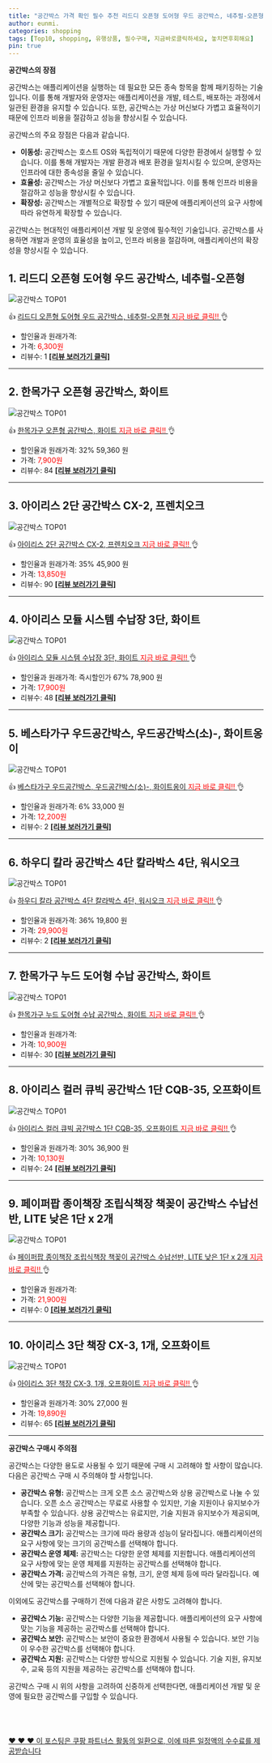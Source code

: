```yaml
---
title: "공간박스 가격 확인 필수 추천 리드디 오픈형 도어형 우드 공간박스, 네추럴-오픈형 비교 장점 구매가이드"
author: eunmi.
categories: shopping
tags: [Top10, shopping, 유행상품, 필수구매, 지금바로클릭하세요, 놓치면후회해요]
pin: true
---
```

**공간박스의 장점**

공간박스는 애플리케이션을 실행하는 데 필요한 모든 종속 항목을 함께 패키징하는 기술입니다. 이를 통해 개발자와 운영자는 애플리케이션을 개발, 테스트, 배포하는 과정에서 일관된 환경을 유지할 수 있습니다. 또한, 공간박스는 가상 머신보다 가볍고 효율적이기 때문에 인프라 비용을 절감하고 성능을 향상시킬 수 있습니다.

공간박스의 주요 장점은 다음과 같습니다.

* **이동성:** 공간박스는 호스트 OS와 독립적이기 때문에 다양한 환경에서 실행할 수 있습니다. 이를 통해 개발자는 개발 환경과 배포 환경을 일치시킬 수 있으며, 운영자는 인프라에 대한 종속성을 줄일 수 있습니다.
* **효율성:** 공간박스는 가상 머신보다 가볍고 효율적입니다. 이를 통해 인프라 비용을 절감하고 성능을 향상시킬 수 있습니다.
* **확장성:** 공간박스는 개별적으로 확장할 수 있기 때문에 애플리케이션의 요구 사항에 따라 유연하게 확장할 수 있습니다.

공간박스는 현대적인 애플리케이션 개발 및 운영에 필수적인 기술입니다. 공간박스를 사용하면 개발과 운영의 효율성을 높이고, 인프라 비용을 절감하며, 애플리케이션의 확장성을 향상시킬 수 있습니다.

   

## 1. 리드디 오픈형 도어형 우드 공간박스, 네추럴-오픈형

![공간박스 TOP01](https://thumbnail8.coupangcdn.com/thumbnails/remote/230x230ex/image/vendor_inventory/a44e/836bf1a7df63323c9361601f3241bc354536db724f3428475fd5b2502fcd.jpg)


👍 [리드디 오픈형 도어형 우드 공간박스, 네추럴-오픈형 <font color=red> 지금 바로 클릭!! </font> ](https://link.coupang.com/re/AFFSDP?lptag=AF3617701&subid=GithubCoopas&pageKey=5677667707&traceid=V0-153&itemId=9368261826&vendorItemId=76653498500) 👌 


- 할인율과 원래가격: 
- 가격: <span style='color:red'>6,300원</span>
- 리뷰수: 1  [**[리뷰 보러가기 클릭]**](https://link.coupang.com/re/AFFSDP?lptag=AF3617701&subid=GithubCoopas&pageKey=5677667707&traceid=V0-153&itemId=9368261826&vendorItemId=76653498500)

---


   

## 2. 한목가구 오픈형 공간박스, 화이트

![공간박스 TOP01](https://thumbnail6.coupangcdn.com/thumbnails/remote/230x230ex/image/product/image/vendoritem/2018/10/24/3131023942/bd494bcc-7e66-422f-ab71-ca339ca69739.jpg)


👍 [한목가구 오픈형 공간박스, 화이트 <font color=red> 지금 바로 클릭!! </font> ](https://link.coupang.com/re/AFFSDP?lptag=AF3617701&subid=GithubCoopas&pageKey=19360184&traceid=V0-153&itemId=77687763&vendorItemId=3131023942) 👌 


- 할인율과 원래가격: 32%  59,360   원
- 가격: <span style='color:red'>7,900원</span>
- 리뷰수: 84  [**[리뷰 보러가기 클릭]**](https://link.coupang.com/re/AFFSDP?lptag=AF3617701&subid=GithubCoopas&pageKey=19360184&traceid=V0-153&itemId=77687763&vendorItemId=3131023942)

---


   

## 3. 아이리스 2단 공간박스 CX-2, 프렌치오크

![공간박스 TOP01](https://thumbnail9.coupangcdn.com/thumbnails/remote/230x230ex/image/retail/images/12659937092375597-dce8c4b9-e6aa-4735-b979-d12d197c6aa4.jpg)


👍 [아이리스 2단 공간박스 CX-2, 프렌치오크 <font color=red> 지금 바로 클릭!! </font> ](https://link.coupang.com/re/AFFSDP?lptag=AF3617701&subid=GithubCoopas&pageKey=2110017&traceid=V0-153&itemId=70622031&vendorItemId=3114220991) 👌 


- 할인율과 원래가격: 35%  45,900   원
- 가격: <span style='color:red'>13,850원</span>
- 리뷰수: 90  [**[리뷰 보러가기 클릭]**](https://link.coupang.com/re/AFFSDP?lptag=AF3617701&subid=GithubCoopas&pageKey=2110017&traceid=V0-153&itemId=70622031&vendorItemId=3114220991)

---


   

## 4. 아이리스 모듈 시스템 수납장 3단, 화이트

![공간박스 TOP01](https://thumbnail7.coupangcdn.com/thumbnails/remote/230x230ex/image/retail/images/3487498396431412-90dc71cf-0b9c-48ee-8223-a42fbeff6ff2.jpg)


👍 [아이리스 모듈 시스템 수납장 3단, 화이트 <font color=red> 지금 바로 클릭!! </font> ](https://link.coupang.com/re/AFFSDP?lptag=AF3617701&subid=GithubCoopas&pageKey=59518360&traceid=V0-153&itemId=205279393&vendorItemId=3486948424) 👌 


- 할인율과 원래가격: 즉시할인가 67%  78,900   원
- 가격: <span style='color:red'>17,900원</span>
- 리뷰수: 48  [**[리뷰 보러가기 클릭]**](https://link.coupang.com/re/AFFSDP?lptag=AF3617701&subid=GithubCoopas&pageKey=59518360&traceid=V0-153&itemId=205279393&vendorItemId=3486948424)

---


   

## 5. 베스타가구 우드공간박스, 우드공간박스(소)-, 화이트옹이

![공간박스 TOP01](https://thumbnail6.coupangcdn.com/thumbnails/remote/230x230ex/image/vendor_inventory/afb5/12c4a71c217bf69c9cddad10553623f6ab792830b457d040d48171580a96.jpg)


👍 [베스타가구 우드공간박스, 우드공간박스(소)-, 화이트옹이 <font color=red> 지금 바로 클릭!! </font> ](https://link.coupang.com/re/AFFSDP?lptag=AF3617701&subid=GithubCoopas&pageKey=6386714997&traceid=V0-153&itemId=13594555723&vendorItemId=80847693251) 👌 


- 할인율과 원래가격: 6%  33,000   원
- 가격: <span style='color:red'>12,200원</span>
- 리뷰수: 2  [**[리뷰 보러가기 클릭]**](https://link.coupang.com/re/AFFSDP?lptag=AF3617701&subid=GithubCoopas&pageKey=6386714997&traceid=V0-153&itemId=13594555723&vendorItemId=80847693251)

---


   

## 6. 하우디 칼라 공간박스 4단 칼라박스 4단, 워시오크

![공간박스 TOP01](https://thumbnail7.coupangcdn.com/thumbnails/remote/230x230ex/image/retail/images/2018/05/24/11/5/5bed3483-29b3-4b57-914a-f47781ee0c94.jpg)


👍 [하우디 칼라 공간박스 4단 칼라박스 4단, 워시오크 <font color=red> 지금 바로 클릭!! </font> ](https://link.coupang.com/re/AFFSDP?lptag=AF3617701&subid=GithubCoopas&pageKey=5162138&traceid=V0-153&itemId=23416208&vendorItemId=3717593023) 👌 


- 할인율과 원래가격: 36%  19,800   원
- 가격: <span style='color:red'>29,900원</span>
- 리뷰수: 2  [**[리뷰 보러가기 클릭]**](https://link.coupang.com/re/AFFSDP?lptag=AF3617701&subid=GithubCoopas&pageKey=5162138&traceid=V0-153&itemId=23416208&vendorItemId=3717593023)

---


   

## 7. 한목가구 누드 도어형 수납 공간박스, 화이트

![공간박스 TOP01](https://thumbnail10.coupangcdn.com/thumbnails/remote/230x230ex/image/retail/images/4345229409107029-917b6370-a2d9-4d90-8a46-7c8c598a5226.jpg)


👍 [한목가구 누드 도어형 수납 공간박스, 화이트 <font color=red> 지금 바로 클릭!! </font> ](https://link.coupang.com/re/AFFSDP?lptag=AF3617701&subid=GithubCoopas&pageKey=19112037&traceid=V0-153&itemId=76707676&vendorItemId=3128868855) 👌 


- 할인율과 원래가격: 
- 가격: <span style='color:red'>10,900원</span>
- 리뷰수: 30  [**[리뷰 보러가기 클릭]**](https://link.coupang.com/re/AFFSDP?lptag=AF3617701&subid=GithubCoopas&pageKey=19112037&traceid=V0-153&itemId=76707676&vendorItemId=3128868855)

---


   

## 8. 아이리스 컬러 큐빅 공간박스 1단 CQB-35, 오프화이트

![공간박스 TOP01](https://thumbnail8.coupangcdn.com/thumbnails/remote/230x230ex/image/product/image/vendoritem/2017/11/01/3020396745/187a7301-365f-43d7-ae55-31538148c7f5.jpg)


👍 [아이리스 컬러 큐빅 공간박스 1단 CQB-35, 오프화이트 <font color=red> 지금 바로 클릭!! </font> ](https://link.coupang.com/re/AFFSDP?lptag=AF3617701&subid=GithubCoopas&pageKey=2110014&traceid=V0-153&itemId=13293273&vendorItemId=3020396745) 👌 


- 할인율과 원래가격: 30%  36,900   원
- 가격: <span style='color:red'>10,130원</span>
- 리뷰수: 24  [**[리뷰 보러가기 클릭]**](https://link.coupang.com/re/AFFSDP?lptag=AF3617701&subid=GithubCoopas&pageKey=2110014&traceid=V0-153&itemId=13293273&vendorItemId=3020396745)

---


   

## 9. 페이퍼팝 종이책장 조립식책장 책꽂이 공간박스 수납선반, LITE 낮은 1단 x 2개

![공간박스 TOP01](https://thumbnail7.coupangcdn.com/thumbnails/remote/230x230ex/image/vendor_inventory/f333/159127d138ec4f0636dca695bb540f0ac10a5b844966d4a09e9b5dbb98c8.png)


👍 [페이퍼팝 종이책장 조립식책장 책꽂이 공간박스 수납선반, LITE 낮은 1단 x 2개 <font color=red> 지금 바로 클릭!! </font> ](https://link.coupang.com/re/AFFSDP?lptag=AF3617701&subid=GithubCoopas&pageKey=7673687998&traceid=V0-153&itemId=20477789047&vendorItemId=87556854744) 👌 


- 할인율과 원래가격: 
- 가격: <span style='color:red'>21,900원</span>
- 리뷰수: 0  [**[리뷰 보러가기 클릭]**](https://link.coupang.com/re/AFFSDP?lptag=AF3617701&subid=GithubCoopas&pageKey=7673687998&traceid=V0-153&itemId=20477789047&vendorItemId=87556854744)

---


   

## 10. 아이리스 3단 책장 CX-3, 1개, 오프화이트

![공간박스 TOP01](https://thumbnail6.coupangcdn.com/thumbnails/remote/230x230ex/image/retail/images/2970578052242417-5c966b91-8a3c-484e-b96e-cc913fc49c87.jpg)


👍 [아이리스 3단 책장 CX-3, 1개, 오프화이트 <font color=red> 지금 바로 클릭!! </font> ](https://link.coupang.com/re/AFFSDP?lptag=AF3617701&subid=GithubCoopas&pageKey=19416709&traceid=V0-153&itemId=77925162&vendorItemId=73245825886) 👌 


- 할인율과 원래가격: 30%  27,000   원
- 가격: <span style='color:red'>19,890원</span>
- 리뷰수: 65  [**[리뷰 보러가기 클릭]**](https://link.coupang.com/re/AFFSDP?lptag=AF3617701&subid=GithubCoopas&pageKey=19416709&traceid=V0-153&itemId=77925162&vendorItemId=73245825886)

---
**공간박스 구매시 주의점**

공간박스는 다양한 용도로 사용될 수 있기 때문에 구매 시 고려해야 할 사항이 많습니다. 다음은 공간박스 구매 시 주의해야 할 사항입니다.

* **공간박스 유형:** 공간박스는 크게 오픈 소스 공간박스와 상용 공간박스로 나눌 수 있습니다. 오픈 소스 공간박스는 무료로 사용할 수 있지만, 기술 지원이나 유지보수가 부족할 수 있습니다. 상용 공간박스는 유료지만, 기술 지원과 유지보수가 제공되며, 다양한 기능과 성능을 제공합니다.
* **공간박스 크기:** 공간박스는 크기에 따라 용량과 성능이 달라집니다. 애플리케이션의 요구 사항에 맞는 크기의 공간박스를 선택해야 합니다.
* **공간박스 운영 체제:** 공간박스는 다양한 운영 체제를 지원합니다. 애플리케이션의 요구 사항에 맞는 운영 체제를 지원하는 공간박스를 선택해야 합니다.
* **공간박스 가격:** 공간박스의 가격은 유형, 크기, 운영 체제 등에 따라 달라집니다. 예산에 맞는 공간박스를 선택해야 합니다.

이외에도 공간박스를 구매하기 전에 다음과 같은 사항도 고려해야 합니다.

* **공간박스 기능:** 공간박스는 다양한 기능을 제공합니다. 애플리케이션의 요구 사항에 맞는 기능을 제공하는 공간박스를 선택해야 합니다.
* **공간박스 보안:** 공간박스는 보안이 중요한 환경에서 사용될 수 있습니다. 보안 기능이 우수한 공간박스를 선택해야 합니다.
* **공간박스 지원:** 공간박스는 다양한 방식으로 지원될 수 있습니다. 기술 지원, 유지보수, 교육 등의 지원을 제공하는 공간박스를 선택해야 합니다.

공간박스 구매 시 위의 사항을 고려하여 신중하게 선택한다면, 애플리케이션 개발 및 운영에 필요한 공간박스를 구입할 수 있습니다.<br><br><br><br><br> [ ❤ ❤ ❤ 이 포스팅은 쿠팡 파트너스 활동의 일환으로, 이에 따른 일정액의 수수료를 제공받습니다](https://link.coupang.com/a/bcEFyh)